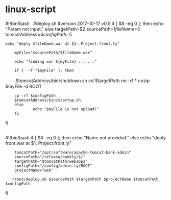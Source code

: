 # linux-script

#!/bin/bash  
#deploy.sh
#version 2017-10-17 v0.5
if [ $# -eq 0 ]; then
    echo "Param not input."
else
    targetPath=$2
    sourcePath=$1
    fileName=$3
    tomcatAddress=$4
    configPath=$5

    echo "deply $fileName.war at $1. Project:front.ly"

        myFile="$sourcePath/$fileName.war"

        echo "finding war ${myFile} ... ..."

        if [  -f "$myFile" ]; then
　　
        $tomcatAddress/bin/shutdown.sh
        cd $targetPath
        rm -rf *
        unzip $myFile -d ROOT

        cp -rf $configPath .
        $tomcatAddress/bin/startup.sh
        else
                echo "$myFile is not upload!"
        fi

fi

##
#!/bin/bash
if [ $# -eq 0 ]; then
    echo "Name not provided."
else
    echo "deply front.war at $1. Project:front.ly"

        tomcatPath="/opt/software/apache-tomcat-bank-admin"
        sourcePath="/release/bankly/$1"
        targetPath="$tomcatPath/webapps"
        configPath="/config/admin.ly/ROOT"
        projectName="web"

       /root/deploy.sh $sourcePath $targetPath $projectName $tomcatPath $configPath
fi



